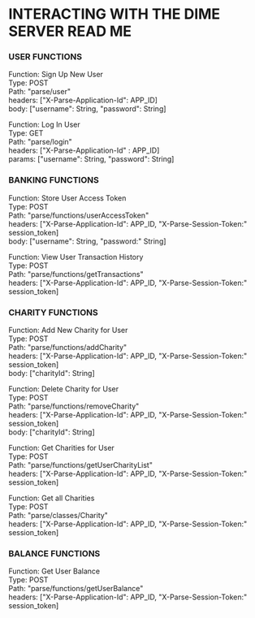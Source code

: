 # INTERACTING WITH THE DIME SERVER READ ME

### USER FUNCTIONS
Function: Sign Up New User <br>
Type: POST <br>
Path: "parse/user" <br>
headers: ["X-Parse-Application-Id": APP_ID] <br>
body: ["username": String, "password": String] <br>

Function: Log In User <br>
Type: GET <br>
Path: "parse/login" <br>
headers: ["X-Parse-Application-Id" : APP_ID] <br>
params: ["username": String, "password": String] <br>


### BANKING FUNCTIONS
Function: Store User Access Token <br>
Type: POST <br>
Path: "parse/functions/userAccessToken" <br>
headers: ["X-Parse-Application-Id": APP_ID, "X-Parse-Session-Token:" session_token] <br>
body: ["username": String, "password:" String] <br>

Function: View User Transaction History <br>
Type: POST <br>
Path: "parse/functions/getTransactions" <br>
headers: ["X-Parse-Application-Id": APP_ID, "X-Parse-Session-Token:" session_token] <br>


### CHARITY FUNCTIONS
Function: Add New Charity for User <br>
Type: POST <br>
Path: "parse/functions/addCharity" <br>
headers: ["X-Parse-Application-Id": APP_ID, "X-Parse-Session-Token:" session_token] <br>
body: ["charityId": String] <br>

Function: Delete Charity for User <br>
Type: POST <br>
Path: "parse/functions/removeCharity" <br>
headers: ["X-Parse-Application-Id": APP_ID, "X-Parse-Session-Token:" session_token] <br>
body: ["charityId": String] <br>

Function: Get Charities for User <br>
Type: POST <br>
Path: "parse/functions/getUserCharityList" <br>
headers: ["X-Parse-Application-Id": APP_ID, "X-Parse-Session-Token:" session_token] <br>

Function: Get all Charities <br>
Type: POST <br>
Path: "parse/classes/Charity" <br>
headers: ["X-Parse-Application-Id": APP_ID, "X-Parse-Session-Token:" session_token] <br>


### BALANCE FUNCTIONS
Function: Get User Balance <br>
Type: POST <br>
Path: "parse/functions/getUserBalance" <br>
headers: ["X-Parse-Application-Id": APP_ID, "X-Parse-Session-Token:" session_token] <br>
